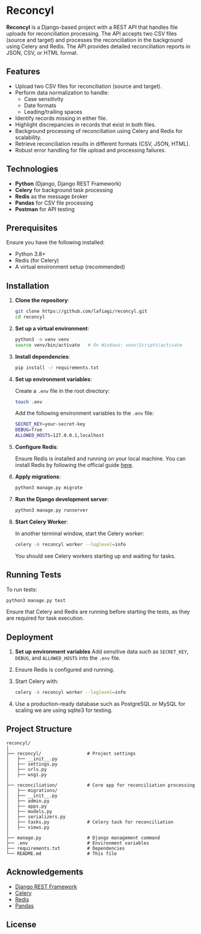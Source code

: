 # Reconcyl

**Reconcyl** is a Django-based project with a REST API that handles file uploads for reconciliation processing. The API accepts two CSV files (source and target) and processes the reconciliation in the background using Celery and Redis. The API provides detailed reconciliation reports in JSON, CSV, or HTML format.

## Features

- Upload two CSV files for reconciliation (source and target).
- Perform data normalization to handle:
  - Case sensitivity
  - Date formats
  - Leading/trailing spaces
- Identify records missing in either file.
- Highlight discrepancies in records that exist in both files.
- Background processing of reconciliation using Celery and Redis for scalability.
- Retrieve reconciliation results in different formats (CSV, JSON, HTML).
- Robust error handling for file upload and processing failures.

## Technologies

- **Python** (Django, Django REST Framework)
- **Celery** for background task processing
- **Redis** as the message broker
- **Pandas** for CSV file processing
- **Postman** for API testing

## Prerequisites

Ensure you have the following installed:

- Python 3.8+
- Redis (for Celery)
- A virtual environment setup (recommended)

## Installation

1. **Clone the repository**:

   ```bash
   git clone https://github.com/lafiagi/reconcyl.git
   cd reconcyl
   ```

2. **Set up a virtual environment**:

   ```bash
   python3 -m venv venv
   source venv/bin/activate   # On Windows: venv\Scripts\activate
   ```

3. **Install dependencies**:

   ```bash
   pip install -r requirements.txt
   ```

4. **Set up environment variables**:

   Create a `.env` file in the root directory:

   ```bash
   touch .env
   ```

   Add the following environment variables to the `.env` file:

   ```bash
   SECRET_KEY=your-secret-key
   DEBUG=True
   ALLOWED_HOSTS=127.0.0.1,localhost
   ```

5. **Configure Redis**:

   Ensure Redis is installed and running on your local machine. You can install Redis by following the official guide [here](https://redis.io/download).

6. **Apply migrations**:

   ```bash
   python3 manage.py migrate
   ```

7. **Run the Django development server**:

   ```bash
   python3 manage.py runserver
   ```

8. **Start Celery Worker**:

   In another terminal window, start the Celery worker:

   ```bash
   celery -A reconcyl worker --loglevel=info
   ```

   You should see Celery workers starting up and waiting for tasks.

## Running Tests

To run tests:

```bash
python3 manage.py test
```

Ensure that Celery and Redis are running before starting the tests, as they are required for task execution.

## Deployment

1. **Set up environment variables** Add sensitive data such as `SECRET_KEY`, `DEBUG`, and `ALLOWED_HOSTS` into the `.env` file.
2. Ensure Redis is configured and running.
3. Start Celery with:

   ```bash
   celery -A reconcyl worker --loglevel=info
   ```

4. Use a production-ready database such as PostgreSQL or MySQL for scaling we are using sqlite3 for testing.

## Project Structure

```
reconcyl/
│
├── reconcyl/                 # Project settings
│   ├── __init__.py
│   ├── settings.py
│   ├── urls.py
│   ├── wsgi.py
│
├── reconciliation/           # Core app for reconciliation processing
│   ├── migrations/
│   ├── __init__.py
│   ├── admin.py
│   ├── apps.py
│   ├── models.py
│   ├── serializers.py
│   ├── tasks.py              # Celery task for reconciliation
│   ├── views.py
│
├── manage.py                 # Django management command
├── .env                      # Environment variables
├── requirements.txt          # Dependencies
└── README.md                 # This file
```

## Acknowledgements

- [Django REST Framework](https://www.django-rest-framework.org/)
- [Celery](https://docs.celeryproject.org/)
- [Redis](https://redis.io/)
- [Pandas](https://pandas.pydata.org/)

## License